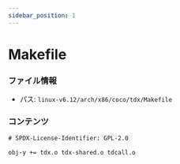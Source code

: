 ```yaml
---
sidebar_position: 1
---
```

# Makefile

### ファイル情報

- パス: `linux-v6.12/arch/x86/coco/tdx/Makefile`

### コンテンツ

```txt
# SPDX-License-Identifier: GPL-2.0

obj-y += tdx.o tdx-shared.o tdcall.o

```
